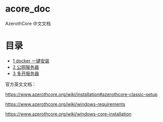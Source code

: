 # acore_doc
AzerothCore 中文文档

# 目录
* [1 docker 一键安装](toturial/1_docker_compose_up.md)
* [2 公网服务器](toturial/2_public_server.md)
* [3 多开服务器](toturial/3_multirealm.md)

官方英文文档：

https://www.azerothcore.org/wiki/installation#azerothcore-classic-setup


https://www.azerothcore.org/wiki/windows-requirements


https://www.azerothcore.org/wiki/windows-core-installation

